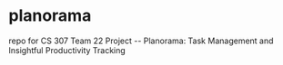 # planorama

repo for CS 307 Team 22 Project -- Planorama: Task Management and Insightful Productivity Tracking
